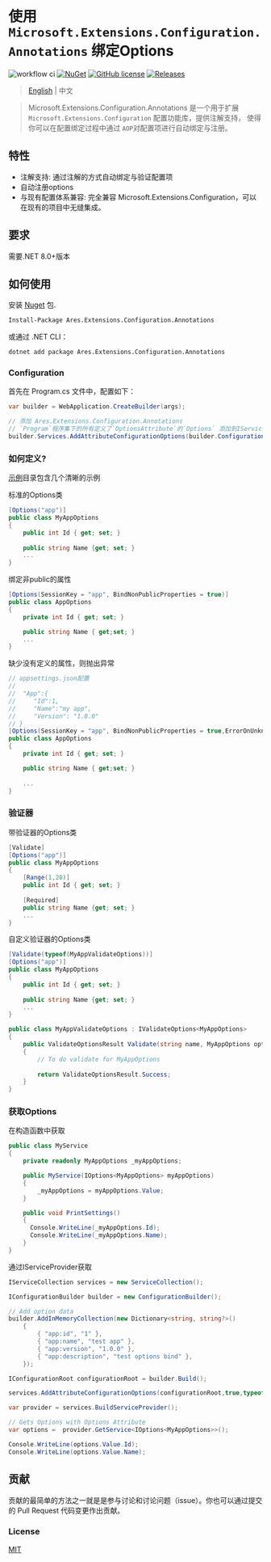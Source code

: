 # 使用 `Microsoft.Extensions.Configuration.Annotations` 绑定Options
![workflow ci](https://github.com/huhouhua/Microsoft.Extensions.Configuration.Annotations/actions/workflows/dotnet.yml/badge.svg)
[![NuGet](https://img.shields.io/nuget/v/Ares.Extensions.Configuration.Annotations.svg?style=flat-square)](https://www.nuget.org/Ares.Extensions.Configuration.Annotations)
[![GitHub license](https://img.shields.io/badge/license-MIT-blue.svg)](https://github.com/huhouhua/Microsoft.Extensions.Configuration.Annotations/blob/main/LICENSE)
[![Releases](https://img.shields.io/github/downloads/huhouhua/Microsoft.Extensions.Configuration.Annotations/total.svg)](https://github.com/huhouhua/Microsoft.Extensions.Configuration.Annotations/releases)

> [English](README.md) | 中文

> Microsoft.Extensions.Configuration.Annotations 是一个用于扩展 `Microsoft.Extensions.Configuration` 配置功能库，提供注解支持，
> 使得你可以在配置绑定过程中通过 `AOP`对配置项进行自动绑定与注册。

## 特性
- 注解支持: 通过注解的方式自动绑定与验证配置项
- 自动注册options
- 与现有配置体系兼容: 完全兼容 Microsoft.Extensions.Configuration，可以在现有的项目中无缝集成。

## 要求
 需要.NET 8.0+版本

## 如何使用

安装 [Nuget](https://www.nuget.org/packages/Ares.Extensions.Configuration.Annotations) 包.

```sh
Install-Package Ares.Extensions.Configuration.Annotations
```

或通过 .NET CLI：

```sh
dotnet add package Ares.Extensions.Configuration.Annotations
```

### Configuration
首先在 Program.cs 文件中，配置如下：

```c#
var builder = WebApplication.CreateBuilder(args);

// 添加 Ares.Extensions.Configuration.Annotations
// `Program`程序集下的所有定义了`OptionsAttribute`的`Options` 添加到IServiceCollection
builder.Services.AddAttributeConfigurationOptions(builder.Configuration,true,typeof(Program).Assembly);
```

### 如何定义?

[示例](examples/)目录包含几个清晰的示例

标准的Options类
```c#
[Options("app")]
public class MyAppOptions
{
    public int Id { get; set; }
    
    public string Name {get; set; }
    ...
}
```

绑定非public的属性
```c#
[Options(SessionKey = "app", BindNonPublicProperties = true)]
public class AppOptions
{
    private int Id { get; set; }

    public string Name { get;set; }
    ...
}
```
缺少没有定义的属性，则抛出异常
```c#
// appsettings.json配置
//
//  "App":{
//     "Id":1,
//     "Name":"my app",
//     "Version": "1.0.0"
// }
[Options(SessionKey = "app", BindNonPublicProperties = true,ErrorOnUnknownConfiguration = true)]
public class AppOptions
{
    private int Id { get; set; }

    public string Name { get;set; }
    
    ...
}
```
### 验证器

带验证器的Options类
```c#
[Validate]
[Options("app")]
public class MyAppOptions
{
    [Range(1,20)]
    public int Id { get; set; }
    
    [Required]
    public string Name {get; set; }
    ...
}
```

自定义验证器的Options类
```c#
[Validate(typeof(MyAppValidateOptions))]
[Options("app")]
public class MyAppOptions
{
    public int Id { get; set; }
    
    public string Name {get; set; }
    ...
}

public class MyAppValidateOptions : IValidateOptions<MyAppOptions>
{
    public ValidateOptionsResult Validate(string name, MyAppOptions options)
    {
        // To do validate for MyAppOptions
        
        return ValidateOptionsResult.Success;
    }
}
```
### 获取Options

在构造函数中获取
```c#
public class MyService
{
    private readonly MyAppOptions _myAppOptions;

    public MyService(IOptions<MyAppOptions> myAppOptions)
    {
        _myAppOptions = myAppOptions.Value;
    }

    public void PrintSettings()
    {
      Console.WriteLine(_myAppOptions.Id);
      Console.WriteLine(_myAppOptions.Name);
    }
}
```

通过IServiceProvider获取
```c#
IServiceCollection services = new ServiceCollection();

IConfigurationBuilder builder = new ConfigurationBuilder();

// Add option data
builder.AddInMemoryCollection(new Dictionary<string, string?>()
    {
        { "app:id", "1" },
        { "app:name", "test app" },
        { "app:version", "1.0.0" },
        { "app:description", "test options bind" },
    });

IConfigurationRoot configurationRoot = builder.Build();

services.AddAttributeConfigurationOptions(configurationRoot,true,typeof(Program).Assembly);

var provider = services.BuildServiceProvider();

// Gets Options with Options Attribute
var options =  provider.GetService<IOptions<MyAppOptions>>();

Console.WriteLine(options.Value.Id);
Console.WriteLine(options.Value.Name);

```

## 贡献

贡献的最简单的方法之一就是是参与讨论和讨论问题（issue）。你也可以通过提交的 Pull Request 代码变更作出贡献。

### License

[MIT](https://github.com/huhouhua/Microsoft.Extensions.Configuration.Annotations/blob/main/LICENSE)
